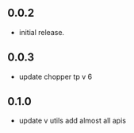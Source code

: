 ## 0.0.2
* initial release.
## 0.0.3
* update chopper tp v 6
 ## 0.1.0
* update v utils add almost all apis
